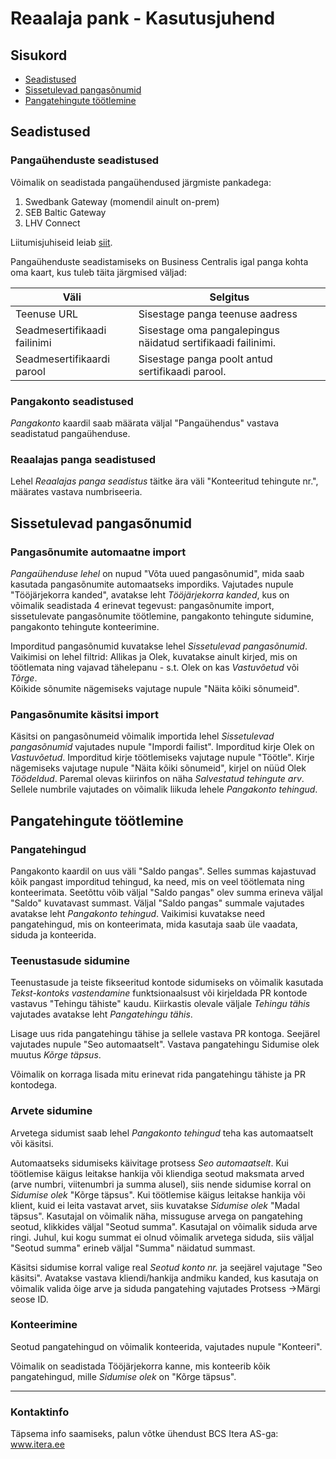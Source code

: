 # Reaalaja pank - Kasutusjuhend
## Sisukord

- [Seadistused](#seadistused)
- [Sissetulevad pangasõnumid](#sissetulevad-pangasõnumid)
- [Pangatehingute töötlemine](#pangatehingute-töötlemine)

## Seadistused

### Pangaühenduste seadistused

Võimalik on seadistada pangaühendused järgmiste pankadega:
1. Swedbank Gateway (momendil ainult on-prem)
2. SEB Baltic Gateway
3. LHV Connect

Liitumisjuhiseid leiab [siit](join.md).

Pangaühenduste seadistamiseks on Business Centralis igal panga kohta oma kaart, kus tuleb täita järgmised väljad:

Väli |  Selgitus | 
-- | --
Teenuse URL | Sisestage panga teenuse aadress
Seadmesertifikaadi failinimi | Sisestage oma pangalepingus näidatud sertifikaadi failinimi.
Seadmesertifikaardi parool | Sisestage panga poolt antud sertifikaadi parool.

### Pangakonto seadistused
_Pangakonto_ kaardil saab määrata väljal "Pangaühendus" vastava seadistatud pangaühenduse.

### Reaalajas panga seadistused
Lehel _Reaalajas panga seadistus_ täitke ära väli "Konteeritud tehingute nr.", määrates vastava numbriseeria.


## Sissetulevad pangasõnumid

### Pangasõnumite automaatne import

_Pangaühenduse lehel_ on nupud "Võta uued pangasõnumid", mida saab kasutada pangasõnumite automaatseks impordiks. 
Vajutades nupule "Tööjärjekorra kanded", avatakse leht _Tööjärjekorra kanded_, kus on võimalik seadistada 4 erinevat tegevust: pangasõnumite import, sissetulevate pangasõnumite töötlemine, pangakonto tehingute sidumine, pangakonto tehingute konteerimine. 

Imporditud pangasõnumid kuvatakse lehel _Sissetulevad pangasõnumid_. Vaikimisi on lehel filtrid: Allikas ja Olek, kuvatakse ainult kirjed, mis on töötlemata ning vajavad tähelepanu - s.t. Olek on kas _Vastuvõetud_ või _Tõrge_.  
Kõikide sõnumite nägemiseks vajutage nupule "Näita kõiki sõnumeid".


### Pangasõnumite käsitsi import

Käsitsi on pangasõnumeid võimalik importida lehel _Sissetulevad pangasõnumid_ vajutades nupule "Impordi failist". Imporditud kirje Olek on _Vastuvõetud_.
Imporditud kirje töötlemiseks vajutage nupule "Töötle".
Kirje nägemiseks vajutage nupule "Näita kõiki sõnumeid", kirjel on nüüd Olek _Töödeldud_. Paremal olevas kiirinfos on näha _Salvestatud tehingute arv_.
Sellele numbrile vajutades on võimalik liikuda lehele _Pangakonto tehingud_.


## Pangatehingute töötlemine

### Pangatehingud

Pangakonto kaardil on uus väli "Saldo pangas". Selles summas kajastuvad kõik pangast imporditud tehingud, ka need, mis on veel töötlemata ning konteerimata. Seetõttu võib väljal "Saldo pangas" olev summa erineva väljal "Saldo" kuvatavast summast. 
Väljal "Saldo pangas" summale vajutades avatakse leht _Pangakonto tehingud_.
Vaikimisi kuvatakse need pangatehingud, mis on konteerimata, mida kasutaja saab üle vaadata, siduda ja konteerida.

### Teenustasude sidumine

Teenustasude ja teiste fikseeritud kontode sidumiseks on võimalik kasutada _Tekst-kontoks vastendamine_ funktsionaalsust või kirjeldada PR kontode vastavus "Tehingu tähiste" kaudu.
Kiirkastis olevale väljale _Tehingu tähis_ vajutades avatakse leht _Pangatehingu tähis_.

Lisage uus rida pangatehingu tähise ja sellele vastava PR kontoga. 
Seejärel vajutades nupule "Seo automaatselt". Vastava pangatehingu Sidumise olek muutus _Kõrge täpsus_.

Võimalik on korraga lisada mitu erinevat rida pangatehingu tähiste ja PR kontodega.


### Arvete sidumine

Arvetega sidumist saab lehel _Pangakonto tehingud_ teha kas automaatselt või käsitsi. 

Automaatseks sidumiseks käivitage protsess _Seo automaatselt_.
Kui töötlemise käigus leitakse hankija või kliendiga seotud maksmata arved (arve numbri, viitenumbri ja summa alusel), siis nende sidumise korral on _Sidumise olek_ "Kõrge täpsus".
Kui töötlemise käigus leitakse hankija või klient, kuid ei leita vastavat arvet, siis kuvatakse _Sidumise olek_ "Madal täpsus".
Kasutajal on võimalik näha, missuguse arvega on pangatehing seotud, klikkides väljal "Seotud summa". Kasutajal on võimalik siduda arve ringi. 
Juhul, kui kogu summat ei olnud võimalik arvetega siduda, siis väljal "Seotud summa" erineb väljal "Summa" näidatud summast.

Käsitsi sidumise korral valige real _Seotud konto nr._ ja seejärel vajutage "Seo käsitsi". Avatakse vastava kliendi/hankija andmiku kanded, kus kasutaja on võimalik valida õige arve ja siduda pangatehing vajutades Protsess ->Märgi seose ID.


### Konteerimine

Seotud pangatehingud on võimalik konteerida, vajutades nupule "Konteeri".

Võimalik on seadistada Tööjärjekorra kanne, mis konteerib kõik pangatehingud, mille _Sidumise olek_ on "Kõrge täpsus".

---

### Kontaktinfo
Täpsema info saamiseks, palun võtke ühendust BCS Itera AS-ga:
<a href="https://www.itera.ee/" target="_blank">www.itera.ee</a>
